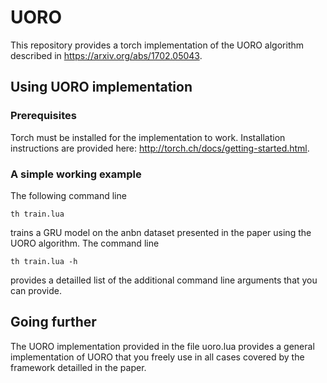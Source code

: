 # UORO

This repository provides a torch implementation of the UORO algorithm
described in https://arxiv.org/abs/1702.05043.

## Using UORO implementation

### Prerequisites

Torch must be installed for the implementation to work. Installation
instructions are provided here: http://torch.ch/docs/getting-started.html.

### A simple working example

The following command line
```
th train.lua
```
trains a GRU model on the anbn dataset presented in the paper using 
the UORO algorithm.
The command line
```
th train.lua -h
```
provides a detailled list of the additional command line arguments
that you can provide.

## Going further

The UORO implementation provided in the file uoro.lua provides a
general implementation of UORO that you freely use in all cases
covered by the framework detailled in the paper.

